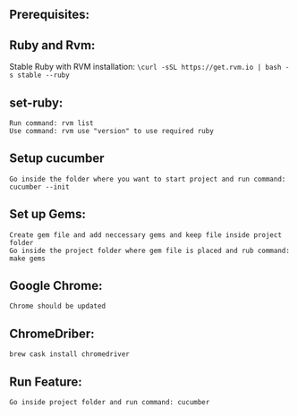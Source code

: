 ## Prerequisites:

## Ruby and Rvm:
Stable Ruby with RVM installation:
	`\curl -sSL https://get.rvm.io | bash -s stable --ruby`

## set-ruby:
	Run command: rvm list
	Use command: rvm use "version" to use required ruby

## Setup cucumber
	Go inside the folder where you want to start project and run command: cucumber --init

## Set up Gems:
	Create gem file and add neccessary gems and keep file inside project folder
	Go inside the project folder where gem file is placed and rub command: make gems

## Google Chrome:
	Chrome should be updated

## ChromeDriber:
`brew cask install chromedriver`

## Run Feature:
	Go inside project folder and run command: cucumber
